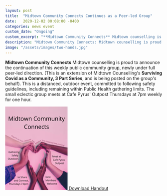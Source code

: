 ```yaml
---
layout: post
title:  "Midtown Community Connects Continues as a Peer-led Group"
date:   2020-12-02 00:08:00 -0400
categories: news event
custom_date: "Ongoing"
custom_excerpt: "**Midtown Community Connects** Midtown counselling is proud to announce the continuation of this weekly public community group, newly under full peer-led direction"
description: "Midtown Community Connects: Midtown counselling is proud to announce the continuation of this weekly public community group, newly under full peer-led direction"
image: "/assets/images/two-hands.jpg"
---
```


**Midtown Community Connects** Midtown counselling is proud to announce the continuation of this weekly public community group, newly under full peer-led direction. (This is an extension of Midtown Counselling's **Surviving Covid as a Community, 3 Part Series**, and is being posted on the group's behalf). This is a distanced, outdoor event, committed to following safety guidelines, including remaining within Public Health gathering limits. The small eclectic group meets at Cafe Pyrus' Outpost Thursdays at 7pm weekly for one hour. 

<a href="https://drive.google.com/file/d/1OR3-ZFwQeSZ44ZnP2m5hK1M9FwnU2buq/view?usp=sharing" class="download-thumbnail">
<img src="/assets/images/thumbnails/202010connects.jpg">
<span>Download Handout</span>
</a>